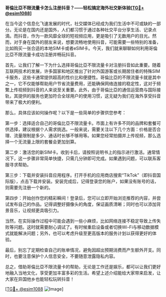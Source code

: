 **哥倫比亞不限流量卡怎么注册抖音？——轻松搞定海外社交新体验[[TG💪+ @esim1088](https://t.me/s/esim1088)]**

在当今这个信息化飞速发展的时代，社交媒体已经成为我们生活中不可或缺的一部分。无论是在国内还是国外，人们都习惯于通过各种社交平台分享生活、记录点滴。而抖音，作为一款风靡全球的短视频应用，更是吸引了无数用户的目光。然而，对于身在国外的朋友来说，想要流畅地使用抖音，可能需要一些特别的准备，比如购买一张合适的本地SIM卡或者eSIM卡。今天，我们就来聊聊如何利用哥倫比亞不限流量卡成功注册并畅玩抖音。

首先，让我们了解一下为什么选择哥倫比亞不限流量卡对注册抖音如此重要。随着互联网技术的发展，许多国家和地区推出了针对外国游客或长期居住者的特殊SIM卡服务，这些卡通常提供超高的性价比和便捷性。哥倫比亞的不限流量卡就是其中之一，它不仅能够帮助用户节省流量费用，还能确保网络连接的稳定性，这对于频繁上传视频到抖音的人来说至关重要。此外，由于哥倫比亞的通信运营商与国际接轨，其提供的服务也更加符合全球用户的使用习惯，这无疑为我们在海外享受抖音带来了极大的便利。

那么，具体应该如何操作呢？以下是一些简单的步骤供您参考：

第一步：选择适合自己的哥倫比亞不限流量卡。市面上有许多不同的品牌和套餐可供选择，建议根据个人需求挑选。一般来说，需要关注以下几个方面：价格是否合理、流量限制是多少、通话时长够不够用等。如果您经常拍摄并上传视频，那么选择一个无流量上限的套餐会更加划算。

第二步：激活您的新SIM卡。收到卡后，请按照说明书上的指示进行激活。通常情况下，这一步骤非常简单快捷，只需几分钟即可完成。如果遇到问题，可以联系客服寻求帮助。

第三步：下载并安装抖音应用程序。打开手机的应用商店搜索“TikTok”（即抖音国际版），点击下载并安装。安装完成后，记得登录您的账户，如果没有账号的话，则需要先注册一个新的。

第四步：开始创作您的精彩瞬间！登录后，您可以立即开始浏览推荐的内容，并尝试发布自己的作品。记得调整好摄像头的角度，保证画质清晰；同时也可以添加背景音乐，让视频更具吸引力。

当然，在实际操作过程中可能会遇到一些小麻烦，比如网络连接不稳定导致上传失败等问题。这时就需要耐心调试了。有时候重启设备或者切换Wi-Fi与移动数据模式就能解决问题；另外，也可以考虑升级至更高版本的服务计划以获得更好的体验。

最后，别忘了定期检查自己的账单情况，避免因超出预期消费而产生额外开支。同时，也要注意保护个人信息安全，不要随意泄露隐私内容。

总之，借助哥倫比亞不限流量卡的帮助，无论是工作还是娱乐，都可以让我们更好地融入当地文化，享受更加丰富多彩的生活。希望上述介绍能给大家带来启发，让大家在异国他乡也能轻松玩转抖音！

[[TG💪+ @esim1088](https://t.me/s/esim1088) ![Image](https://i.postimg.cc/4NQfJmqS/Snipaste-2025-05-13-00-14-12.png)]